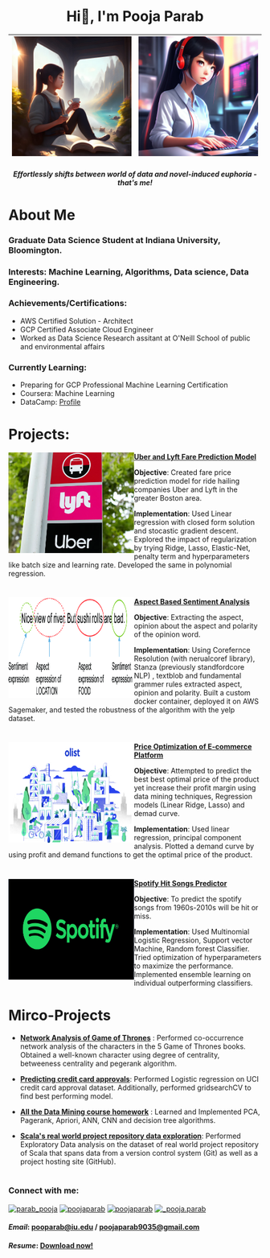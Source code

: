 <h1 align="center">Hi👋, I'm Pooja Parab</h1>

<div align="center">

| <img src="https://github.com/poojaparab/poojaparab/blob/dev_1/Fotor_AI%20(1).png" alt="adam-pw" width="250" /> | <img src="https://github.com/poojaparab/poojaparab/blob/dev_1/Fotor_AI.png" alt="adam-pw" width="250"/> |
| --- | --- |
<h5>Effortlessly shifts between world of data and novel-induced euphoria - that's me!</h5>
</div>



# About Me

### Graduate Data Science Student at Indiana University, Bloomington.

### Interests: Machine Learning, Algorithms, Data science, Data Engineering. 

### Achievements/Certifications:
- AWS Certified Solution - Architect
- GCP Certified Associate Cloud Engineer
- Worked as Data Science Research assitant at O'Neill School of public and environmental affairs

### Currently Learning:
- Preparing for GCP Professional Machine Learning Certification
- Coursera: Machine Learning 
- DataCamp: [Profile](https://app.datacamp.com/profile/poojaparab9035)

# Projects:


<img align="left" width="250" height="200" src="https://github.com/poojaparab/poojaparab/blob/dev_1/uberlyft.webp">**[Uber and Lyft Fare Prediction Model](https://github.com/poojaparab/UBER-and-Lyft-Fare-Prediction-Model)**

**Objective**: Created fare price prediction model for ride hailing companies Uber and Lyft in the greater Boston area. 

**Implementation**: Used Linear regression with closed form solution and stocastic gradient descent. Explored the impact of regularization by trying Ridge, Lasso, Elastic-Net, penalty term and hyperparameters like batch size and learning rate. Developed the same in polynomial regression.

#

<img align="left" width="250" height="200" src="https://github.com/poojaparab/poojaparab/blob/dev_1/absa.png">**[Aspect Based Sentiment Analysis](https://github.com/poojaparab/Aspect-Based-Sentiment-Analysis)**

**Objective**: Extracting the aspect, opinion about the aspect and polarity of the opinion word.

**Implementation**: Using Corefernce Resolution (with nerualcoref library), Stanza (previously standfordcore NLP) , textblob and fundamental grammer rules extracted aspect, opinion and polarity. Built a custom docker container, deployed it on AWS Sagemaker, and tested the robustness of the algorithm with the yelp dataset.

#


<img align="left" width="250" height="200" src="https://github.com/poojaparab/poojaparab/blob/dev_1/olist_.png">**[Price Optimization of E-commerce Platform](https://github.com/poojaparab/Price-Optimization-of-E-commerce-platform)**

**Objective**: Attempted to predict the best best optimal price of the product yet increase their profit margin using data mining techniques, Regression models (Linear Ridge, Lasso) and demad curve.

**Implementation**: Used linear regression, principal component analysis. Plotted a demand curve by using profit and demand functions to get the optimal price of the product.

#

<img align="left" width="250" height="200" src="https://github.com/poojaparab/poojaparab/blob/dev_1/spotify-logo-1920x1080.jpg">**[Spotify Hit Songs Predictor](https://github.com/poojaparab/Spotify-hit-song-predictor)**

**Objective**: To predict the spotify songs from 1960s-2010s will be hit or miss.

**Implementation**: Used Multinomial Logistic Regression, Support vector Machine, Random forest Classifier. Tried optimization of hyperparameters to maximize the performance. Implemented ensemble learning on individual outperforming classifiers.


#

# Mirco-Projects

- **[Network Analysis of Game of Thrones](https://github.com/poojaparab/Network-Analysis-of-Game-of-Thrones)** : Performed co-occurrence network analysis of the characters in the 5 Game of Thrones books. Obtained a well-known character using degree of centrality, betweeness centrality and pegerank algorithm.

- **[Predicting credit card approvals](https://github.com/poojaparab/predicting-credit-card-approvals)**: Performed Logistic regression on UCI credit card approval dataset. Additionally, performed gridsearchCV to find best performing model.


- **[All the Data Mining course homework](https://github.com/poojaparab/Data-mining-homeworks)** : Learned and Implemented PCA, Pagerank, Apriori, ANN, CNN and decision tree algorithms.

- **[Scala's real world project repository data exploration](https://github.com/poojaparab/Scala-Real-world-Project-repository-Data-exploration)**: Performed Exploratory Data analysis on the dataset of real world project repository of Scala that spans data from a version control system (Git) as well as a project hosting site (GitHub).


#

<h3 align="left">Connect with me:</h3>
<p align="left">
<a href="https://linkedin.com/in/parab_pooja" target="blank"><img align="center" src="https://raw.githubusercontent.com/rahuldkjain/github-profile-readme-generator/master/src/images/icons/Social/linked-in-alt.svg" alt="parab_pooja" height="30" width="40" /></a>
<a href="https://kaggle.com/poojaparab" target="blank"><img align="center" src="https://raw.githubusercontent.com/rahuldkjain/github-profile-readme-generator/master/src/images/icons/Social/kaggle.svg" alt="poojaparab" height="30" width="40" /></a>
<a href="https://www.leetcode.com/poojaparab" target="blank"><img align="center" src="https://raw.githubusercontent.com/rahuldkjain/github-profile-readme-generator/master/src/images/icons/Social/leet-code.svg" alt="poojaparab" height="30" width="40" /></a>
<a href="https://instagram.com/_pooja.parab" target="blank"><img align="center" src="https://raw.githubusercontent.com/rahuldkjain/github-profile-readme-generator/master/src/images/icons/Social/instagram.svg" alt="_pooja.parab" height="30" width="40" /></a>
</p>

#### *Email*: pooparab@iu.edu / poojaparab9035@gmail.com
#### *Resume*: [Download now!](https://github.com/poojaparab/poojaparab/blob/main/Pooja_Parab.pdf)

#
